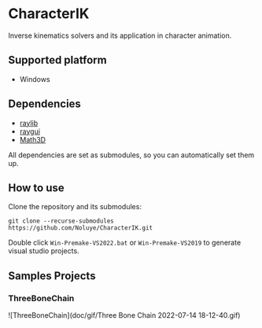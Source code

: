 # CharacterIK
Inverse kinematics solvers and its application in character animation.

## Supported platform

- Windows

## Dependencies

- [raylib](https://github.com/raysan5/raylib)
- [raygui](https://github.com/raysan5/raygui)
- [Math3D](https://github.com/Noluye/Math3D)

All dependencies are set as submodules, so you can automatically set them up.

## How to use

Clone the repository and its submodules:

```shell
git clone --recurse-submodules https://github.com/Noluye/CharacterIK.git
```

Double click `Win-Premake-VS2022.bat` or `Win-Premake-VS2019` to generate visual studio projects.

## Samples Projects

### ThreeBoneChain

![ThreeBoneChain](doc/gif/Three Bone Chain 2022-07-14 18-12-40.gif)

